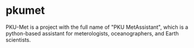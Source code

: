 # pkumet
PKU-Met is a project with the full name of "PKU MetAssistant", which is a python-based assistant for meterologists, oceanographers, and Earth scientists.
